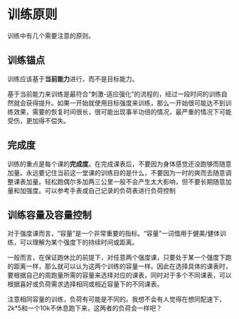 ﻿
# 训练原则

训练中有几个需要注意的原则。

## 训练锚点

训练应该基于**当前能力**进行，而不是目标能力。

基于当前能力来训练是最符合“刺激-适应强化”的流程的，经过一段时间的训练自然就会获得提升。如果一开始就使用目标强度来训练，那么一开始很可能达不到训练效果，需要的恢复时间很长，很可能出现事半功倍的情况，最严重的情况下可能受伤，更加得不偿失。

## 完成度

训练的重点是每个课的**完成度**。在完成课表后，不要因为身体感觉还没跑够而随意加量。永远要记住当前这一堂课的训练目的是什么，不要因为一时的爽而去随意调整课表加量。轻松跑偶尔多加两三公里一般不会产生太大影响，但不要长期随意加量和加强度。可以参考手表或自己记录的负荷表进行负荷控制

## 训练容量及容量控制

对于强度课而言，“容量”是一个非常重要的指标。“容量”一词借用于健美/健体训练，可以理解为某个强度下的持续时间或距离。

一般而言，在保证跑休比的前提下，对任意两个强度课，只要处于某一个强度下跑的距离一样，那么就可以认为这两个训练的容量一样。因此在选择具体的课表时，要根据自己的周跑量所需的容量来选择对应的课表，同时对于多个不同课表，可以根据喜好或负荷需求选择相同或相近容量下的不同课表。

注意相同容量的训练，负荷有可能是不同的。我想不会有人觉得在想同配速下，2k*5和一个10k不休息跑下来，这两者的负荷会一样吧？
